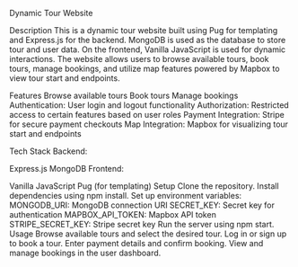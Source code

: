 Dynamic Tour Website

Description
This is a dynamic tour website built using Pug for templating and Express.js for the backend. MongoDB is used as the database to store tour and user data. On the frontend, Vanilla JavaScript is used for dynamic interactions. The website allows users to browse available tours, book tours, manage bookings, and utilize map features powered by Mapbox to view tour start and endpoints.

Features
Browse available tours
Book tours
Manage bookings
Authentication: User login and logout functionality
Authorization: Restricted access to certain features based on user roles
Payment Integration: Stripe for secure payment checkouts
Map Integration: Mapbox for visualizing tour start and endpoints

Tech Stack
Backend:

Express.js
MongoDB
Frontend:

Vanilla JavaScript
Pug (for templating)
Setup
Clone the repository.
Install dependencies using npm install.
Set up environment variables:
MONGODB_URI: MongoDB connection URI
SECRET_KEY: Secret key for authentication
MAPBOX_API_TOKEN: Mapbox API token
STRIPE_SECRET_KEY: Stripe secret key
Run the server using npm start.
Usage
Browse available tours and select the desired tour.
Log in or sign up to book a tour.
Enter payment details and confirm booking.
View and manage bookings in the user dashboard.
